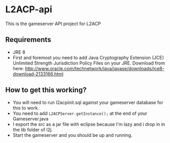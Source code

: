 # L2ACP-api

This is the gameserver API project for L2ACP

## Requirements
* JRE 8
* First and foremost you need to add Java Cryptography Extension (JCE) Unlimited Strength Jurisdiction Policy Files on your JRE. Download from here: http://www.oracle.com/technetwork/java/javase/downloads/jce8-download-2133166.html

## How to get this working?

* You will need to run l2acpinit.sql against your gameserver database for this to work.
* You need to add `L2ACPServer.getInstance();` at the end of your Gameserver.java
* I export the src as a jar file with eclipse because I'm lazy and i drop in in the lib folder of l2j.
* Start the gameserver and you should be up and running.
